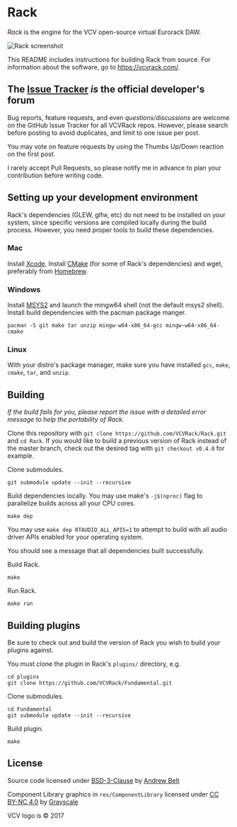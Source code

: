 # Rack

*Rack* is the engine for the VCV open-source virtual Eurorack DAW.

![Rack screenshot](https://vcvrack.com/images/screenshot.png)

This README includes instructions for building Rack from source. For information about the software, go to https://vcvrack.com/.

## The [Issue Tracker](https://github.com/VCVRack/Rack/issues) *is* the official developer's forum

Bug reports, feature requests, and even *questions/discussions* are welcome on the GitHub Issue Tracker for all VCVRack repos.
However, please search before posting to avoid duplicates, and limit to one issue per post.

You may vote on feature requests by using the Thumbs Up/Down reaction on the first post.

I rarely accept Pull Requests, so please notify me in advance to plan your contribution before writing code.

## Setting up your development environment

Rack's dependencies (GLEW, glfw, etc) do not need to be installed on your system, since specific versions are compiled locally during the build process. However, you need proper tools to build these dependencies.

### Mac

Install [Xcode](https://developer.apple.com/xcode/).
Install [CMake](https://cmake.org/) (for some of Rack's dependencies) and wget, preferably from [Homebrew](https://brew.sh/).

### Windows

Install [MSYS2](http://www.msys2.org/) and launch the mingw64 shell (not the default msys2 shell).
Install build dependencies with the pacman package manger.

	pacman -S git make tar unzip mingw-w64-x86_64-gcc mingw-w64-x86_64-cmake

### Linux

With your distro's package manager, make sure you have installed `gcc`, `make`, `cmake`, `tar`, and `unzip`.

## Building

*If the build fails for you, please report the issue with a detailed error message to help the portability of Rack.*

Clone this repository with `git clone https://github.com/VCVRack/Rack.git` and `cd Rack`.
If you would like to build a previous version of Rack instead of the master branch, check out the desired tag with `git checkout v0.4.0` for example.

Clone submodules.

	git submodule update --init --recursive

Build dependencies locally.
You may use make's `-j$(nproc)` flag to parallelize builds across all your CPU cores.

	make dep

You may use `make dep RTAUDIO_ALL_APIS=1` to attempt to build with all audio driver APIs enabled for your operating system.

You should see a message that all dependencies built successfully.

Build Rack.

	make

Run Rack.

	make run

## Building plugins

Be sure to check out and build the version of Rack you wish to build your plugins against.

You must clone the plugin in Rack's `plugins/` directory, e.g.

	cd plugins
	git clone https://github.com/VCVRack/Fundamental.git

Clone submodules.

	cd Fundamental
	git submodule update --init --recursive

Build plugin.

	make

## License

Source code licensed under [BSD-3-Clause](LICENSE.txt) by [Andrew Belt](https://andrewbelt.name/)

Component Library graphics in `res/ComponentLibrary` licensed under [CC BY-NC 4.0](https://creativecommons.org/licenses/by-nc/4.0/) by [Grayscale](http://grayscale.info/)

VCV logo is © 2017
